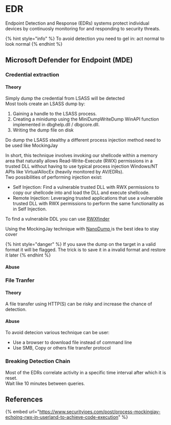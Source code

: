 # EDR

Endpoint Detection and Response (EDRs) systems protect individual devices by continuosly monitoring for and responding to security threats.

{% hint style="info" %}
To avoid detection you need to gel in: act normal to look normal
{% endhint %}

## Microsoft Defender for Endpoint (MDE)

### Credential extraction

#### Theory

Simply dump the credential from LSASS will be detected\
Most tools create an LSASS dump by:

1. Gaining a handle to the LSASS process.
2. Creating a minidump using the MiniDumpWriteDump WinAPI function implemented in dbghelp.dll / dbgcore.dll.
3. Writing the dump file on disk

Do dump the LSASS stealthy a different process injection method need to be used like MockingJay

In short, this technique involves invoking our shellcode within a memory area that naturally allows Read-Write-Execute (RWX) permissions in a trusted DLL without having to use typical process injection Windows/NT APIs like VirtualAllocEx (heavily monitored by AV/EDRs). \
Two possibilities of performing injection exist:&#x20;

* Self Injection: Find a vulnerable trusted DLL with RWX permissions to copy our shellcode into and load the DLL and execute shellcode.
* Remote Injection: Leveraging trusted applications that use a vulnerable trusted DLL with RWX permissions to perform the same functionality as in Self Injection.

To find a vulnerabile DDL you can use [RWXfinder](https://github.com/pwnsauc3/RWXfinder)

Using the MockingJay technique with [NanoDump ](https://github.com/fortra/nanodump)is the best idea to stay cover

{% hint style="danger" %}
If you save the dump on the target in a valid format it will be flagged. The trick is to save it in a invalid format and restore it later
{% endhint %}

#### Abuse



### File Tranfer

#### Theory

A file transfer using HTTP(S) can be risky and increase the chance of detection.

#### Abuse

To avoid detecion various technique can be user:

* Use a browser to download file instead of command line
* Use SMB, Copy or others file transfer protocol

### Breaking Detection Chain

Most of the EDRs correlate activity in a specific time interval after which it is reset.\
Wait like 10 minutes between queries.



## References

{% embed url="https://www.securityjoes.com/post/process-mockingjay-echoing-rwx-in-userland-to-achieve-code-execution" %}
